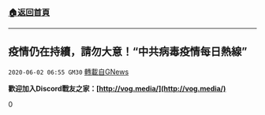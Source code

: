 ###  [:house:返回首頁](https://github.com/ourhimalayas/txt)
---

## 疫情仍在持續，請勿大意！“中共病毒疫情每日熱線”
`2020-06-02 06:55 GM30` [轉載自GNews](https://gnews.org/zh-hant/220526/)

**歡迎加入Discord戰友之家：[http://vog.media/](http://vog.media/)**

0
